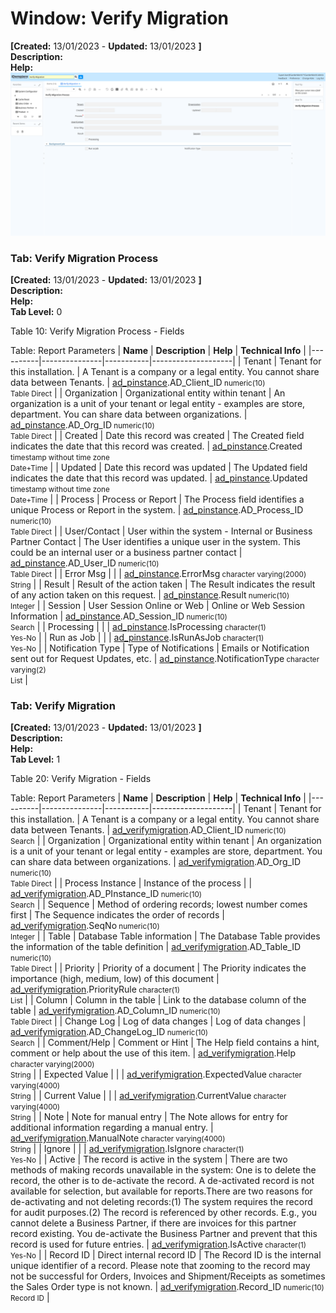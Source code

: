 # Window: Verify Migration

**[Created:** 13/01/2023 - **Updated:** 13/01/2023 **]**  
**Description:**   
**Help:**   
![](/img/docs/manual/VerifyMigration-Window_iDempiere_v12.0.0.png)

### Tab: Verify Migration Process

**[Created:** 13/01/2023 - **Updated:** 13/01/2023 **]**   
**Description:**   
**Help:**   
**Tab Level:** 0

Table 10: Verify Migration Process - Fields 

Table: Report Parameters
| **Name** | **Description** | **Help** | **Technical Info** |
|----------|---------------|-----------|--------------------|
| Tenant | Tenant for this installation. | A Tenant is a company or a legal entity. You cannot share data between Tenants. | [ad_pinstance](https://idempiere-schemaspy.muriloht.com/adempiere/tables/ad_pinstance.html).AD_Client_ID<small> numeric(10) <br/> Table Direct</small> | 
| Organization | Organizational entity within tenant | An organization is a unit of your tenant or legal entity - examples are store, department. You can share data between organizations. | [ad_pinstance](https://idempiere-schemaspy.muriloht.com/adempiere/tables/ad_pinstance.html).AD_Org_ID<small> numeric(10) <br/> Table Direct</small> | 
| Created | Date this record was created | The Created field indicates the date that this record was created. | [ad_pinstance](https://idempiere-schemaspy.muriloht.com/adempiere/tables/ad_pinstance.html).Created<small> timestamp without time zone <br/> Date+Time</small> | 
| Updated | Date this record was updated | The Updated field indicates the date that this record was updated. | [ad_pinstance](https://idempiere-schemaspy.muriloht.com/adempiere/tables/ad_pinstance.html).Updated<small> timestamp without time zone <br/> Date+Time</small> | 
| Process | Process or Report | The Process field identifies a unique Process or Report in the system. | [ad_pinstance](https://idempiere-schemaspy.muriloht.com/adempiere/tables/ad_pinstance.html).AD_Process_ID<small> numeric(10) <br/> Table Direct</small> | 
| User/Contact | User within the system - Internal or Business Partner Contact | The User identifies a unique user in the system. This could be an internal user or a business partner contact | [ad_pinstance](https://idempiere-schemaspy.muriloht.com/adempiere/tables/ad_pinstance.html).AD_User_ID<small> numeric(10) <br/> Table Direct</small> | 
| Error Msg |  |  | [ad_pinstance](https://idempiere-schemaspy.muriloht.com/adempiere/tables/ad_pinstance.html).ErrorMsg<small> character varying(2000) <br/> String</small> | 
| Result | Result of the action taken | The Result indicates the result of any action taken on this request. | [ad_pinstance](https://idempiere-schemaspy.muriloht.com/adempiere/tables/ad_pinstance.html).Result<small> numeric(10) <br/> Integer</small> | 
| Session | User Session Online or Web | Online or Web Session Information | [ad_pinstance](https://idempiere-schemaspy.muriloht.com/adempiere/tables/ad_pinstance.html).AD_Session_ID<small> numeric(10) <br/> Search</small> | 
| Processing |  |  | [ad_pinstance](https://idempiere-schemaspy.muriloht.com/adempiere/tables/ad_pinstance.html).IsProcessing<small> character(1) <br/> Yes-No</small> | 
| Run as Job |  |  | [ad_pinstance](https://idempiere-schemaspy.muriloht.com/adempiere/tables/ad_pinstance.html).IsRunAsJob<small> character(1) <br/> Yes-No</small> | 
| Notification Type | Type of Notifications | Emails or Notification sent out for Request Updates, etc. | [ad_pinstance](https://idempiere-schemaspy.muriloht.com/adempiere/tables/ad_pinstance.html).NotificationType<small> character varying(2) <br/> List</small> | 


### Tab: Verify Migration

**[Created:** 13/01/2023 - **Updated:** 13/01/2023 **]**   
**Description:**   
**Help:**   
**Tab Level:** 1

Table 20: Verify Migration - Fields 

Table: Report Parameters
| **Name** | **Description** | **Help** | **Technical Info** |
|----------|---------------|-----------|--------------------|
| Tenant | Tenant for this installation. | A Tenant is a company or a legal entity. You cannot share data between Tenants. | [ad_verifymigration](https://idempiere-schemaspy.muriloht.com/adempiere/tables/ad_verifymigration.html).AD_Client_ID<small> numeric(10) <br/> Search</small> | 
| Organization | Organizational entity within tenant | An organization is a unit of your tenant or legal entity - examples are store, department. You can share data between organizations. | [ad_verifymigration](https://idempiere-schemaspy.muriloht.com/adempiere/tables/ad_verifymigration.html).AD_Org_ID<small> numeric(10) <br/> Table Direct</small> | 
| Process Instance | Instance of the process |  | [ad_verifymigration](https://idempiere-schemaspy.muriloht.com/adempiere/tables/ad_verifymigration.html).AD_PInstance_ID<small> numeric(10) <br/> Search</small> | 
| Sequence | Method of ordering records; lowest number comes first | The Sequence indicates the order of records | [ad_verifymigration](https://idempiere-schemaspy.muriloht.com/adempiere/tables/ad_verifymigration.html).SeqNo<small> numeric(10) <br/> Integer</small> | 
| Table | Database Table information | The Database Table provides the information of the table definition | [ad_verifymigration](https://idempiere-schemaspy.muriloht.com/adempiere/tables/ad_verifymigration.html).AD_Table_ID<small> numeric(10) <br/> Table Direct</small> | 
| Priority | Priority of a document | The Priority indicates the importance (high, medium, low) of this document | [ad_verifymigration](https://idempiere-schemaspy.muriloht.com/adempiere/tables/ad_verifymigration.html).PriorityRule<small> character(1) <br/> List</small> | 
| Column | Column in the table | Link to the database column of the table | [ad_verifymigration](https://idempiere-schemaspy.muriloht.com/adempiere/tables/ad_verifymigration.html).AD_Column_ID<small> numeric(10) <br/> Table Direct</small> | 
| Change Log | Log of data changes | Log of data changes | [ad_verifymigration](https://idempiere-schemaspy.muriloht.com/adempiere/tables/ad_verifymigration.html).AD_ChangeLog_ID<small> numeric(10) <br/> Search</small> | 
| Comment/Help | Comment or Hint | The Help field contains a hint, comment or help about the use of this item. | [ad_verifymigration](https://idempiere-schemaspy.muriloht.com/adempiere/tables/ad_verifymigration.html).Help<small> character varying(2000) <br/> String</small> | 
| Expected Value |  |  | [ad_verifymigration](https://idempiere-schemaspy.muriloht.com/adempiere/tables/ad_verifymigration.html).ExpectedValue<small> character varying(4000) <br/> String</small> | 
| Current Value |  |  | [ad_verifymigration](https://idempiere-schemaspy.muriloht.com/adempiere/tables/ad_verifymigration.html).CurrentValue<small> character varying(4000) <br/> String</small> | 
| Note | Note for manual entry | The Note allows for entry for additional information regarding a manual entry. | [ad_verifymigration](https://idempiere-schemaspy.muriloht.com/adempiere/tables/ad_verifymigration.html).ManualNote<small> character varying(4000) <br/> String</small> | 
| Ignore |  |  | [ad_verifymigration](https://idempiere-schemaspy.muriloht.com/adempiere/tables/ad_verifymigration.html).IsIgnore<small> character(1) <br/> Yes-No</small> | 
| Active | The record is active in the system | There are two methods of making records unavailable in the system: One is to delete the record, the other is to de-activate the record. A de-activated record is not available for selection, but available for reports.There are two reasons for de-activating and not deleting records:(1) The system requires the record for audit purposes.(2) The record is referenced by other records. E.g., you cannot delete a Business Partner, if there are invoices for this partner record existing. You de-activate the Business Partner and prevent that this record is used for future entries. | [ad_verifymigration](https://idempiere-schemaspy.muriloht.com/adempiere/tables/ad_verifymigration.html).IsActive<small> character(1) <br/> Yes-No</small> | 
| Record ID | Direct internal record ID | The Record ID is the internal unique identifier of a record. Please note that zooming to the record may not be successful for Orders, Invoices and Shipment/Receipts as sometimes the Sales Order type is not known. | [ad_verifymigration](https://idempiere-schemaspy.muriloht.com/adempiere/tables/ad_verifymigration.html).Record_ID<small> numeric(10) <br/> Record ID</small> | 


